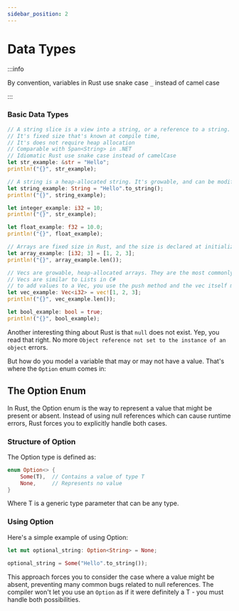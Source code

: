 ```yaml
---
sidebar_position: 2
---
```


# Data Types

:::info

By convention, variables in Rust use snake case `_` instead of camel case

:::

### Basic Data Types

```rust showLineNumbers
// A string slice is a view into a string, or a reference to a string.
// It's fixed size that's known at compile time,
// It's does not require heap allocation
// Comparable with Span<String> in .NET
// Idiomatic Rust use snake case instead of camelCase
let str_example: &str = "Hello";
println!("{}", str_example);

// A string is a heap-allocated string. It's growable, and can be modified
let string_example: String = "Hello".to_string();
println!("{}", string_example);

let integer_example: i32 = 10;
println!("{}", str_example);

let float_example: f32 = 10.0;
println!("{}", float_example);

// Arrays are fixed size in Rust, and the size is declared at initialization
let array_example: [i32; 3] = [1, 2, 3];
println!("{}", array_example.len());

// Vecs are growable, heap-allocated arrays. They are the most commonly used collection in Rust.
// Vecs are similar to Lists in C#
// to add values to a Vec, you use the push method and the vec itself must be mutable
let vec_example: Vec<i32> = vec![1, 2, 3];
println!("{}", vec_example.len());

let bool_example: bool = true;
println!("{}", bool_example);
```

Another interesting thing about Rust is that `null` does not exist. Yep, you read that right. No more `Object reference not set to the instance of an object` errors.

But how do you model a variable that may or may not have a value. That's where the `Option` enum comes in:

## The Option Enum

In Rust, the Option enum is the way to represent a value that might be present or absent. Instead of using null references which can cause runtime errors, Rust forces you to explicitly handle both cases.

### Structure of Option
The Option type is defined as:

```rust showLineNumbers
enum Option<> {
    Some(T),  // Contains a value of type T
    None,     // Represents no value
}
```

Where T is a generic type parameter that can be any type.

### Using Option
Here's a simple example of using Option:

```rust showLineNumbers
let mut optional_string: Option<String> = None;

optional_string = Some("Hello".to_string());

```

This approach forces you to consider the case where a value might be absent, preventing many common bugs related to null references. The compiler won't let you use an `Option` as if it were definitely a T - you must handle both possibilities.

